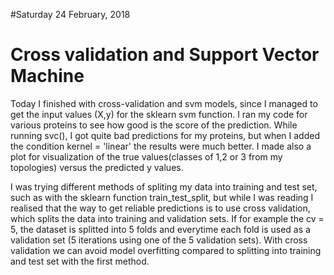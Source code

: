 #Saturday 24 February, 2018

# Cross validation and Support Vector Machine

Today I finished with cross-validation and svm models, since I managed to get the input values (X,y) for the sklearn svm function. I ran my code for various proteins to see how good is the score of the prediction. While running svc(), I got quite bad predictions for my proteins, but when I added the condition kernel = 'linear' the results were much better. I made also a plot for visualization of the true values(classes of 1,2 or 3 from my topologies) versus the predicted y values. 

I was trying different methods of spliting my data into training and test set, such as with the sklearn function train_test_split, but while I was reading I realised that the way to get reliable predictions is to use cross validation, which splits the data into training and validation sets. If for example the cv = 5, the dataset is splitted into 5 folds and everytime each fold is used as a validation set (5 iterations using one of the 5 validation sets). With cross validation we can avoid model overfitting compared to splitting into training and test set with the first method.



